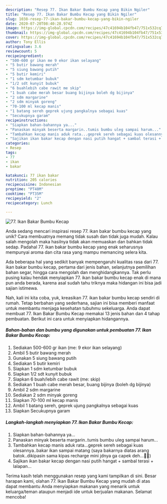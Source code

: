 ```yaml
---
description: "Resep 77. Ikan Bakar Bumbu Kecap yang Bikin Ngiler"
title: "Resep 77. Ikan Bakar Bumbu Kecap yang Bikin Ngiler"
slug: 1038-resep-77-ikan-bakar-bumbu-kecap-yang-bikin-ngiler
date: 2020-07-20T08:40:28.974Z
image: https://img-global.cpcdn.com/recipes/47c41694b104fb47/751x532cq70/77-ikan-bakar-bumbu-kecap-foto-resep-utama.jpg
thumbnail: https://img-global.cpcdn.com/recipes/47c41694b104fb47/751x532cq70/77-ikan-bakar-bumbu-kecap-foto-resep-utama.jpg
cover: https://img-global.cpcdn.com/recipes/47c41694b104fb47/751x532cq70/77-ikan-bakar-bumbu-kecap-foto-resep-utama.jpg
author: Tony Ellis
ratingvalue: 3.6
reviewcount: 5
recipeingredient:
- "500-600 gr ikan me 9 ekor ikan selayang"
- "5 butir bawang merah"
- "5 siung bawang putih"
- "5 butir kemiri"
- "1 sdm ketumbar bubuk"
- "1/2 sdt kunyit bubuk"
- "6 buahlebih cabe rawit me skip"
- "1 buah cabe merah besar buang bijinya boleh dg bijinya"
- "2 sdm margarine"
- "2 sdm minyak goreng"
- "70-100 ml kecap manis"
- "1 batang sereh geprek ujung pangkalnya sebagai kuas"
- "Secukupnya garam"
recipeinstructions:
- "Siapkan bahan-bahannya ya..."
- "Panaskan minyak beserta margarin..tumis bumbu uleg sampai harum..."
- "Tambahkan kecap manis aduk rata...geprek sereh sebagai kuas olesannya..bakar ikan sampai matang (saya bakarnya diatas arang batok..dikipasin sama kipas recharge mini jdnya ga capek deh...🤭😁)"
- "Sajikan ikan bakar kecap dengan nasi putih hangat + sambal terasi + lalapan..."
categories:
- Resep
tags:
- 77
- ikan
- bakar

katakunci: 77 ikan bakar 
nutrition: 205 calories
recipecuisine: Indonesian
preptime: "PT40M"
cooktime: "PT35M"
recipeyield: "2"
recipecategory: Lunch

---
```



![77. Ikan Bakar Bumbu Kecap](https://img-global.cpcdn.com/recipes/47c41694b104fb47/751x532cq70/77-ikan-bakar-bumbu-kecap-foto-resep-utama.jpg)

Anda sedang mencari inspirasi resep 77. ikan bakar bumbu kecap yang unik? Cara membuatnya memang tidak susah dan tidak juga mudah. Kalau salah mengolah maka hasilnya tidak akan memuaskan dan bahkan tidak sedap. Padahal 77. ikan bakar bumbu kecap yang enak seharusnya mempunyai aroma dan cita rasa yang mampu memancing selera kita.

Ada beberapa hal yang sedikit banyak mempengaruhi kualitas rasa dari 77. ikan bakar bumbu kecap, pertama dari jenis bahan, selanjutnya pemilihan bahan segar, hingga cara mengolah dan menghidangkannya. Tak perlu pusing kalau hendak menyiapkan 77. ikan bakar bumbu kecap enak di mana pun anda berada, karena asal sudah tahu triknya maka hidangan ini bisa jadi sajian istimewa.




Nah, kali ini kita coba, yuk, kreasikan 77. ikan bakar bumbu kecap sendiri di rumah. Tetap berbahan yang sederhana, sajian ini bisa memberi manfaat untuk membantu menjaga kesehatan tubuhmu sekeluarga. Anda dapat membuat 77. Ikan Bakar Bumbu Kecap memakai 13 jenis bahan dan 4 tahap pembuatan. Berikut ini cara untuk menyiapkan hidangannya.

<!--inarticleads1-->

##### Bahan-bahan dan bumbu yang digunakan untuk pembuatan 77. Ikan Bakar Bumbu Kecap:

1. Sediakan 500-600 gr ikan (me: 9 ekor ikan selayang)
1. Ambil 5 butir bawang merah
1. Gunakan 5 siung bawang putih
1. Sediakan 5 butir kemiri
1. Siapkan 1 sdm ketumbar bubuk
1. Siapkan 1/2 sdt kunyit bubuk
1. Siapkan 6 buah/lebih cabe rawit (me: skip)
1. Sediakan 1 buah cabe merah besar, buang bijinya (boleh dg bijinya)
1. Ambil 2 sdm margarine
1. Sediakan 2 sdm minyak goreng
1. Siapkan 70-100 ml kecap manis
1. Ambil 1 batang sereh, geprek ujung pangkalnya sebagai kuas
1. Siapkan Secukupnya garam




<!--inarticleads2-->

##### Langkah-langkah menyiapkan 77. Ikan Bakar Bumbu Kecap:

1. Siapkan bahan-bahannya ya...
1. Panaskan minyak beserta margarin..tumis bumbu uleg sampai harum...
1. Tambahkan kecap manis aduk rata...geprek sereh sebagai kuas olesannya..bakar ikan sampai matang (saya bakarnya diatas arang batok..dikipasin sama kipas recharge mini jdnya ga capek deh...🤭😁)
1. Sajikan ikan bakar kecap dengan nasi putih hangat + sambal terasi + lalapan...




Terima kasih telah menggunakan resep yang kami tampilkan di sini. Besar harapan kami, olahan 77. Ikan Bakar Bumbu Kecap yang mudah di atas dapat membantu Anda menyiapkan makanan yang menarik untuk keluarga/teman ataupun menjadi ide untuk berjualan makanan. Selamat mencoba!
